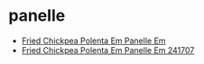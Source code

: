# panelle

 * [Fried Chickpea Polenta Em Panelle Em](../../index/f/fried-chickpea-polenta-em-panelle-em-241707.json)
 * [Fried Chickpea Polenta Em Panelle Em 241707](../../index/f/fried-chickpea-polenta-em-panelle-em-241707.json)
